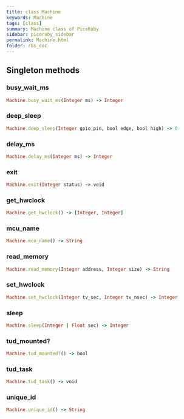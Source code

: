 ```yaml
---
title: class Machine
keywords: Machine
tags: [class]
summary: Machine class of PicoRuby
sidebar: picoruby_sidebar
permalink: Machine.html
folder: rbs_doc
---
```

## Singleton methods
### busy_wait_ms

```ruby
Machine.busy_wait_ms(Integer ms) -> Integer
```
### deep_sleep

```ruby
Machine.deep_sleep(Integer gpio_pin, bool edge, bool high) -> 0
```
### delay_ms

```ruby
Machine.delay_ms(Integer ms) -> Integer
```
### exit

```ruby
Machine.exit(Integer status) -> void
```
### get_hwclock

```ruby
Machine.get_hwclock() -> [Integer, Integer]
```
### mcu_name

```ruby
Machine.mcu_name() -> String
```
### read_memory

```ruby
Machine.read_memory(Integer address, Integer size) -> String
```
### set_hwclock

```ruby
Machine.set_hwclock(Integer tv_sec, Integer tv_nsec) -> Integer
```
### sleep

```ruby
Machine.sleep(Integer | Float sec) -> Integer
```
### tud_mounted?

```ruby
Machine.tud_mounted?() -> bool
```
### tud_task

```ruby
Machine.tud_task() -> void
```
### unique_id

```ruby
Machine.unique_id() -> String
```
